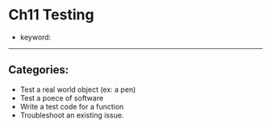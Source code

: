 # Ch11 Testing

- keyword: 

---

## Categories: 
- Test a real world object (ex: a pen)  
- Test a poece of software  
- Write a test code for a function  
- Troubleshoot an existing issue. 


